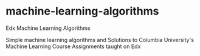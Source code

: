 # machine-learning-algorithms
Edx Machine Learning Algorithms

Simple machine learning algorithms and Solutions to Columbia University's Machine Learning Course Assignments taught on Edx

